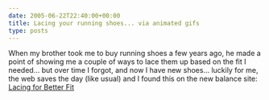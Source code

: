 ```yaml
---
date: 2005-06-22T22:40:00+00:00
title: Lacing your running shoes... via animated gifs
type: posts
---
```

When my brother took me to buy running shoes a few years ago, he made a point of showing me a couple of ways to lace them up based on the fit I needed... but over time I forgot, and now I have new shoes... luckily for me, the web saves the day (like usual) and I found this on the new balance site: [Lacing for Better Fit](https://www.newbalance.com/productbrowser/performance/lacing_for_a_better_fit.html?sport=Running&gender=&product_type=&feature=)

